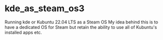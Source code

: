 # kde_as_steam_os3
Running kde or Kubuntu 22.04 LTS as a Steam OS
My idea behind this is to have a dedicated OS for Steam but retain the ability to use all of Kubuntu's installed apps etc.
